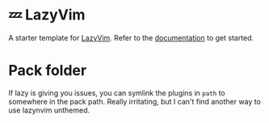# 💤 LazyVim

A starter template for [LazyVim](https://github.com/LazyVim/LazyVim).
Refer to the [documentation](https://lazyvim.github.io/installation) to get started.

# Pack folder
If lazy is giving you issues, you can symlink the plugins in `path` to somewhere in the pack path. Really irritating, but I can't find another way to use lazynvim unthemed.
